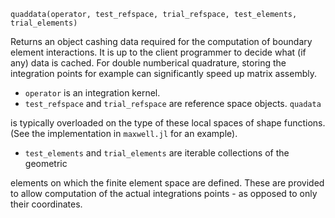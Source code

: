 ```
quaddata(operator, test_refspace, trial_refspace, test_elements, trial_elements)
```

Returns an object cashing data required for the computation of boundary element interactions. It is up to the client programmer to decide what (if any) data is cached. For double numberical quadrature, storing the integration points for example can significantly speed up matrix assembly.

  * `operator` is an integration kernel.
  * `test_refspace` and `trial_refspace` are reference space objects. `quadata`

is typically overloaded on the type of these local spaces of shape functions. (See the implementation in `maxwell.jl` for an example).

  * `test_elements` and `trial_elements` are iterable collections of the geometric

elements on which the finite element space are defined. These are provided to allow computation of the actual integrations points - as opposed to only their coordinates.
